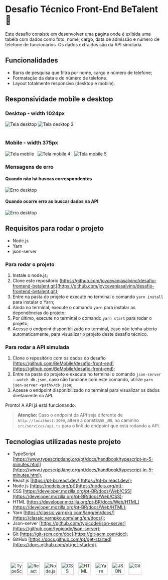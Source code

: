 # Desafio Técnico Front-End BeTalent 💙

Este desafio consiste em desenvolver uma página onde é exibida uma tabela com dados como foto, nome, cargo, data de admissão e número de telefone de funcionários. Os dados extraídos são da API simulada.

## Funcionalidades
- Barra de pesquisa que filtra por nome, cargo e número de telefone;
- Formatação da data e do número de telefone.
- Layout totalmente responsivo (desktop e mobile).

## Responsividade mobile e desktop

### Desktop - width 1024px

![Tela desktop](src/assets/prints/image-desktop.png)
![Tela desktop 2](src/assets/prints/image-desktop1.png)
<br>
<br>

### Mobile - width 375px
![Tela mobile](src/assets/prints/image-mobile.png)&nbsp;&nbsp;
![Tela mobile 4](src/assets/prints/image-mobile1.png)&nbsp;&nbsp;
![Tela mobile 5](src/assets/prints/image-mobile2.png)&nbsp;&nbsp;

### Mensagens de erro
#### Quando não há buscas correspondentes
![Erro desktop](src/assets/prints/image-erroDesktop.png)&nbsp;&nbsp;
<br>

#### Quando ocorre erro ao buscar dados na API
![Erro desktop](src/assets/prints/image-erroMobile.png)&nbsp;&nbsp;

## Requisitos para rodar o projeto

- Node.js
- Yarn
- json-server

### Para rodar o projeto
1. Instale o node.js;
2. Clone este repositório [https://github.com/joycevaniasalvino/desafio-frontend-betalent.git](https://github.com/joycevaniasalvino/desafio-frontend-betalent.git);
3. Entre na pasta do projeto e execute no terminal o comando `yarn install` para instalar o Yarn;
4. Ainda no terminal, execute o comando `yarn` para instalar as dependências do projeto;
5. Por último, execute no terminal o comando `yarn start` para rodar o projeto;
6. Acesse o endpoint disponibilizado no terminal, caso não tenha aberto automaticamente, para visualizar o projeto deste desafio técnico.

### Para rodar a API simulada
1. Clone o repositório com os dados do desafio [https://github.com/BeMobile/desafio-front-end](https://github.com/BeMobile/desafio-front-end);
2. Entre na pasta do projeto e execute no terminal o comando `json-server --watch db.json`, caso não funcione com este comando, utilize `yarn json-server <path>/db.json`;
3. Acesse o endpoint disponibilizado no terminal para visualizar os dados diretamente na API.

Pronto! A API já está funcionando.

> **Atenção:** Caso o endpoint da API seja diferente de `http://localhost:3000`, altere a const`BASE_URL` no caminho `src/services/api.ts` para o link do endpoint que está rodando a API.


## Tecnologias utilizadas neste projeto

- TypeScript [https://www.typescriptlang.org/pt/docs/handbook/typescript-in-5-minutes.html](https://www.typescriptlang.org/pt/docs/handbook/typescript-in-5-minutes.html);
- React.js [https://pt-br.react.dev/](https://pt-br.react.dev/);
- Node.js [https://nodejs.org/pt](https://nodejs.org/pt);
- CSS [https://developer.mozilla.org/pt-BR/docs/Web/CSS](https://developer.mozilla.org/pt-BR/docs/Web/CSS);
- HTML [https://developer.mozilla.org/pt-BR/docs/Web/HTML](https://developer.mozilla.org/pt-BR/docs/Web/HTML);
- Yarn [https://classic.yarnpkg.com/lang/en/docs/](https://classic.yarnpkg.com/lang/en/docs/);
- Json-server [https://github.com/typicode/json-server](https://github.com/typicode/json-server);
- Git [https://git-scm.com/doc](https://git-scm.com/doc);
- GitHub [https://docs.github.com/pt/get-started](https://docs.github.com/pt/get-started).
<br>
<br>
<section align="center">
    <img src="https://cdn.jsdelivr.net/gh/devicons/devicon/icons/typescript/typescript-original.svg" alt="TypeScript" width="40" style="margin-right: 10px;"/>
    <img src="https://cdn.jsdelivr.net/gh/devicons/devicon/icons/react/react-original.svg" alt="React" width="40" style="margin-right: 10px;"/>
    <img src="https://cdn.jsdelivr.net/gh/devicons/devicon/icons/nodejs/nodejs-plain-wordmark.svg" alt="Node.js" width="40" style="margin-right: 10px;"/>
    <img src="https://cdn.jsdelivr.net/gh/devicons/devicon/icons/css3/css3-plain-wordmark.svg" alt="CSS" width="40" style="margin-right: 10px;"/>
    <img src="https://cdn.jsdelivr.net/gh/devicons/devicon/icons/html5/html5-plain-wordmark.svg" alt="HTML" width="40" style="margin-right: 10px;"/>
    <img src="https://cdn.jsdelivr.net/gh/devicons/devicon/icons/yarn/yarn-original.svg" alt="Yarn" width="40" style="margin-right: 10px;"/>
    <img src="https://cdn.jsdelivr.net/gh/devicons/devicon/icons/json/json-plain.svg" alt="JSON" width="40" style="margin-right: 10px;"/>
    <img src="https://cdn.jsdelivr.net/gh/devicons/devicon/icons/git/git-plain-wordmark.svg" alt="Git" width="40" style="margin-right: 10px;"/>
    <svg width="40" viewBox="0 0 128 128"><g fill="#ffffff"><path fill-rule="evenodd" clip-rule="evenodd" d="M64 1.512c-23.493 0-42.545 19.047-42.545 42.545 0 18.797 12.19 34.745 29.095 40.37 2.126.394 2.907-.923 2.907-2.047 0-1.014-.04-4.366-.058-7.92-11.837 2.573-14.334-5.02-14.334-5.02-1.935-4.918-4.724-6.226-4.724-6.226-3.86-2.64.29-2.586.29-2.586 4.273.3 6.523 4.385 6.523 4.385 3.794 6.504 9.953 4.623 12.38 3.536.383-2.75 1.485-4.628 2.702-5.69-9.45-1.075-19.384-4.724-19.384-21.026 0-4.645 1.662-8.44 4.384-11.42-.442-1.072-1.898-5.4.412-11.26 0 0 3.572-1.142 11.7 4.363 3.395-.943 7.035-1.416 10.65-1.432 3.616.017 7.258.49 10.658 1.432 8.12-5.504 11.688-4.362 11.688-4.362 2.316 5.86.86 10.187.418 11.26 2.728 2.978 4.378 6.774 4.378 11.42 0 16.34-9.953 19.938-19.427 20.99 1.526 1.32 2.886 3.91 2.886 7.88 0 5.692-.048 10.273-.048 11.674 0 1.13.766 2.458 2.922 2.04 16.896-5.632 29.07-21.574 29.07-40.365C106.545 20.56 87.497 1.512 64 1.512z"></path><path d="M37.57 62.596c-.095.212-.428.275-.73.13-.31-.14-.482-.427-.382-.64.09-.216.424-.277.733-.132.31.14.486.43.38.642zM39.293 64.52c-.203.187-.6.1-.87-.198-.278-.297-.33-.694-.124-.884.208-.188.593-.1.87.197.28.3.335.693.123.884zm1.677 2.448c-.26.182-.687.012-.95-.367-.262-.377-.262-.83.005-1.013.264-.182.684-.018.95.357.262.385.262.84-.005 1.024zm2.298 2.368c-.233.257-.73.188-1.093-.163-.372-.343-.475-.83-.242-1.087.237-.257.736-.185 1.102.163.37.342.482.83.233 1.086zm3.172 1.374c-.104.334-.582.485-1.064.344-.482-.146-.796-.536-.7-.872.1-.336.582-.493 1.067-.342.48.144.795.53.696.87zm3.48.255c.013.35-.396.642-.902.648-.508.012-.92-.272-.926-.618 0-.354.4-.642.908-.65.506-.01.92.272.92.62zm3.24-.551c.06.342-.29.694-.793.787-.494.092-.95-.12-1.014-.46-.06-.35.297-.7.79-.792.503-.088.953.118 1.017.466zm0 0"></path></g><path d="M24.855 108.302h-10.7a.5.5 0 00-.5.5v5.232a.5.5 0 00.5.5h4.173v6.5s-.937.32-3.53.32c-3.056 0-7.327-1.116-7.327-10.508 0-9.393 4.448-10.63 8.624-10.63 3.614 0 5.17.636 6.162.943.31.094.6-.216.6-.492l1.193-5.055a.468.468 0 00-.192-.39c-.403-.288-2.857-1.66-9.058-1.66-7.144 0-14.472 3.038-14.472 17.65 0 14.61 8.39 16.787 15.46 16.787 5.854 0 9.405-2.502 9.405-2.502.146-.08.162-.285.162-.38v-16.316a.5.5 0 00-.5-.5zM79.506 94.81H73.48a.5.5 0 00-.498.503l.002 11.644h-9.392V95.313a.5.5 0 00-.497-.503H57.07a.5.5 0 00-.498.503v31.53c0 .277.224.503.498.503h6.025a.5.5 0 00.497-.504v-13.486h9.392l-.016 13.486c0 .278.224.504.5.504h6.038a.5.5 0 00.497-.504v-31.53a.497.497 0 00-.497-.502zm-47.166.717c-2.144 0-3.884 1.753-3.884 3.923 0 2.167 1.74 3.925 3.884 3.925 2.146 0 3.885-1.758 3.885-3.925 0-2.17-1.74-3.923-3.885-3.923zm2.956 9.608H29.29c-.276 0-.522.284-.522.56v20.852c0 .613.382.795.876.795h5.41c.595 0 .74-.292.74-.805v-20.899a.5.5 0 00-.498-.502zm67.606.047h-5.98a.5.5 0 00-.496.504v15.46s-1.52 1.11-3.675 1.11-2.727-.977-2.727-3.088v-13.482a.5.5 0 00-.497-.504h-6.068a.502.502 0 00-.498.504v14.502c0 6.27 3.495 7.804 8.302 7.804 3.944 0 7.124-2.18 7.124-2.18s.15 1.15.22 1.285c.07.136.247.273.44.273l3.86-.017a.502.502 0 00.5-.504l-.003-21.166a.504.504 0 00-.5-.502zm16.342-.708c-3.396 0-5.706 1.515-5.706 1.515V95.312a.5.5 0 00-.497-.503H107a.5.5 0 00-.5.503v31.53a.5.5 0 00.5.503h4.192c.19 0 .332-.097.437-.268.103-.17.254-1.454.254-1.454s2.47 2.34 7.148 2.34c5.49 0 8.64-2.784 8.64-12.502s-5.03-10.988-8.428-10.988zm-2.36 17.764c-2.073-.063-3.48-1.004-3.48-1.004v-9.985s1.388-.85 3.09-1.004c2.153-.193 4.228.458 4.228 5.594 0 5.417-.935 6.486-3.837 6.398zm-63.689-.118c-.263 0-.937.107-1.63.107-2.22 0-2.973-1.032-2.973-2.368v-8.866h4.52a.5.5 0 00.5-.504v-4.856a.5.5 0 00-.5-.502h-4.52l-.007-5.97c0-.227-.116-.34-.378-.34h-6.16c-.238 0-.367.106-.367.335v6.17s-3.087.745-3.295.805a.5.5 0 00-.36.48v3.877a.5.5 0 00.497.503h3.158v9.328c0 6.93 4.86 7.61 8.14 7.61 1.497 0 3.29-.48 3.586-.59.18-.067.283-.252.283-.453l.004-4.265a.51.51 0 00-.5-.502z" fill="#ffffff"></path></svg>
</section>
